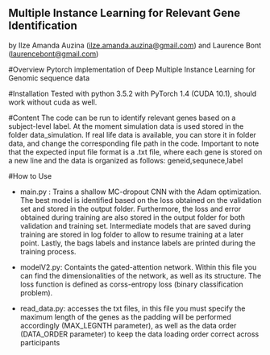 ## Multiple Instance Learning for Relevant Gene Identification

by Ilze Amanda Auzina (ilze.amanda.auzina@gmail.com) and Laurence Bont (laurencebont@gmail.com)

#Overview
Pytorch implementation of Deep Multiple Instance Learning for Genomic sequence data

#Installation 
Tested with python 3.5.2 with PyTorch 1.4 (CUDA 10.1), should work without cuda as well. 

#Content 
The code can be run to identify relevant genes based on a subject-level label. At the moment simulation data is used stored in the folder data_simulation. If real life data is available, you can store it in folder data, and change the corresponding file path in the code. Important to note that the expected input file format is a .txt file, where each gene is stored on a new line and the data is organized as follows: geneid,sequnece,label

#How to Use
- main.py : Trains a shallow MC-dropout CNN with the Adam optimization. The best model is identified based on the loss obtained on the validation set and stored in the output folder. Furthermore, the loss and error obtained during training are also stored in the output folder for both validation and training set. Intermediate models that are saved during training are stored in log folder to allow to resume training at a later point. Lastly, the bags labels and instance labels are printed during the training process. 
  
- modelV2.py: Containts the gated-attention network. Within this file you can find the dimensionalities of 
 the network, as well as its structure. The loss function is defined as corss-entropy loss (binary classification problem). 

- read_data.py: accesses the txt files, in this file you must specify the maximum length of the genes as the padding will be performed accordingly (MAX_LEGNTH parameter), as well as the data order (DATA_ORDER parameter) to keep the data loading order correct across participants
  

